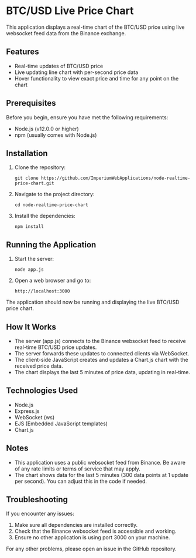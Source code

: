 # BTC/USD Live Price Chart

This application displays a real-time chart of the BTC/USD price using live websocket feed data from the Binance exchange.

## Features

- Real-time updates of BTC/USD price
- Live updating line chart with per-second price data
- Hover functionality to view exact price and time for any point on the chart

## Prerequisites

Before you begin, ensure you have met the following requirements:

- Node.js (v12.0.0 or higher)
- npm (usually comes with Node.js)

## Installation

1. Clone the repository:

   ```
   git clone https://github.com/ImperiumWebApplications/node-realtime-price-chart.git
   ```

2. Navigate to the project directory:

   ```
   cd node-realtime-price-chart
   ```

3. Install the dependencies:
   ```
   npm install
   ```

## Running the Application

1. Start the server:

   ```
   node app.js
   ```

2. Open a web browser and go to:
   ```
   http://localhost:3000
   ```

The application should now be running and displaying the live BTC/USD price chart.

## How It Works

- The server (app.js) connects to the Binance websocket feed to receive real-time BTC/USD price updates.
- The server forwards these updates to connected clients via WebSocket.
- The client-side JavaScript creates and updates a Chart.js chart with the received price data.
- The chart displays the last 5 minutes of price data, updating in real-time.

## Technologies Used

- Node.js
- Express.js
- WebSocket (ws)
- EJS (Embedded JavaScript templates)
- Chart.js

## Notes

- This application uses a public websocket feed from Binance. Be aware of any rate limits or terms of service that may apply.
- The chart shows data for the last 5 minutes (300 data points at 1 update per second). You can adjust this in the code if needed.

## Troubleshooting

If you encounter any issues:

1. Make sure all dependencies are installed correctly.
2. Check that the Binance websocket feed is accessible and working.
3. Ensure no other application is using port 3000 on your machine.

For any other problems, please open an issue in the GitHub repository.
